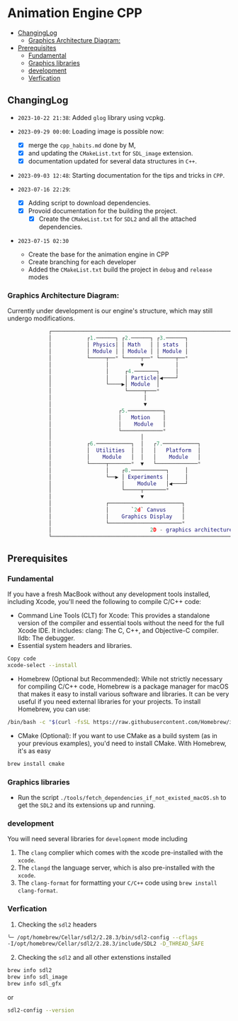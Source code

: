 # Animation Engine CPP

<!-- vim-markdown-toc GitLab -->

* [ChangingLog](#changinglog)
    * [Graphics Architecture Diagram:](#graphics-architecture-diagram)
* [Prerequisites](#prerequisites)
    * [Fundamental](#fundamental)
    * [Graphics libraries](#graphics-libraries)
    * [development](#development)
    * [Verfication](#verfication)

<!-- vim-markdown-toc -->

## ChangingLog

- `2023-10-22 21:38`: Added `glog` library using vcpkg.
- `2023-09-29 00:00`: Loading image is possible now:

  - [x] merge the `cpp_habits.md` done by M,
  - [x] and updating the `CMakeList.txt` for `SDL_image` extension.
  - [x] documentation updated for several data structures in `C++`.

- `2023-09-03 12:48`: Starting documentation for the tips and tricks in `CPP`.
- `2023-07-16 22:29`:

  - [x] Adding script to download dependencies.
  - [x] Provoid documentation for the building the project.
    - [x] Create the `CMakeList.txt` for `SDL2` and all the attached dependencies.

- `2023-07-15 02:30`
  - Create the base for the animation engine in CPP
  - Create branching for each developer
  - Added the `CMakeList.txt` build the project in `debug` and `release` modes

### Graphics Architecture Diagram:

Currently under development is our engine's structure, which may still undergo
modifications.

```lua
             ┌───────────────────────────────────────────────────────────┐
             │           ┌1.──────┐ ┌2.──────┐ ┌3.──────┐                │
             │           │ Physics│ │ Math   │ │ stats  │                │
             │           │ Module │ │ Module │ │ Module │                │
             │           └─────┬──* └─────┬──* └─────┬──*                │
             │                 │          ▼          │                   │
             │                 │     ┌4.───────┐     │                   │
             │                 │     │ Particle│◀────┘                   │
             │                 └────▶│ Module  │                         │
             │                       └─────┬───*                         │
             │                             │                             │
             │                             ▼                             │
             │                     ┌5.───────────┐                       │
             │                     │   Motion    │                       │
             │                     │    Module   │                       │
             │                     └─────────────*                       │
             │                            │                              │
             │           ┌6.───────────┐  │   ┌7.───────────┐            │
             │           │  Utilities  │  │   │   Platform  │            │
             │           │    Module   │  │   │    Module   │            │
             │           └─────┬───────*  ▼   └─────────────*            │
             │                 │    ┌8.───────────┐     │                │
             │                 └──▶ │ Experiments │     │                │
             │                      │    Module   │◀────┘                │
             │                      └─────┬───────*                      │
             │                            ▼                              │
             │                 ┌───────────────────────┐                 │
             │                 │       `2d` Canvus     │                 │
             │                 │    Graphics Display   │                 │
             │                 └───────────────────────*                 │
             │                               2D - graphics architecture  │
             └───────────────────────────────────────────────────────────┘
```

## Prerequisites

### Fundamental

If you have a fresh MacBook without any development tools installed, including
Xcode, you'll need the following to compile C/C++ code:

- Command Line Tools (CLT) for Xcode: This provides a standalone version of the
  compiler and essential tools without the need for the full Xcode IDE. It
  includes: clang: The C, C++, and Objective-C compiler. lldb: The debugger.
- Essential system headers and libraries.

```bash
Copy code
xcode-select --install
```

- Homebrew (Optional but Recommended): While not strictly necessary for
  compiling C/C++ code, Homebrew is a package manager for macOS that makes it
  easy to install various software and libraries. It can be very useful if you
  need external libraries for your projects. To install Homebrew, you can use:

```bash
/bin/bash -c "$(curl -fsSL https://raw.githubusercontent.com/Homebrew/install/HEAD/install.sh)"
```

- CMake (Optional): If you want to use CMake as a build system (as in your
  previous examples), you'd need to install CMake. With Homebrew, it's as easy

```bash
brew install cmake
```

### Graphics libraries

- Run the script `./tools/fetch_dependencies_if_not_existed_macOS.sh` to get
  the `SDL2` and its extensions up and running.

### development

You will need several libraries for `development` mode including

1. The `clang` complier which comes with the xcode pre-installed with the `xcode`.
2. The `clangd` the language server, which is also pre-installed with the `xcode`.
3. The `clang-format` for formatting your `C/C++` code using `brew install clang-format`.

### Verfication

1. Checking the `sdl2` headers

```sh
╰─ /opt/homebrew/Cellar/sdl2/2.28.3/bin/sdl2-config --cflags
-I/opt/homebrew/Cellar/sdl2/2.28.3/include/SDL2 -D_THREAD_SAFE
```

2. Checking the `sdl2` and all other extenstions installed

```sh
brew info sdl2
brew info sdl_image
brew info sdl_gfx
```

or

```sh
sdl2-config --version
```

